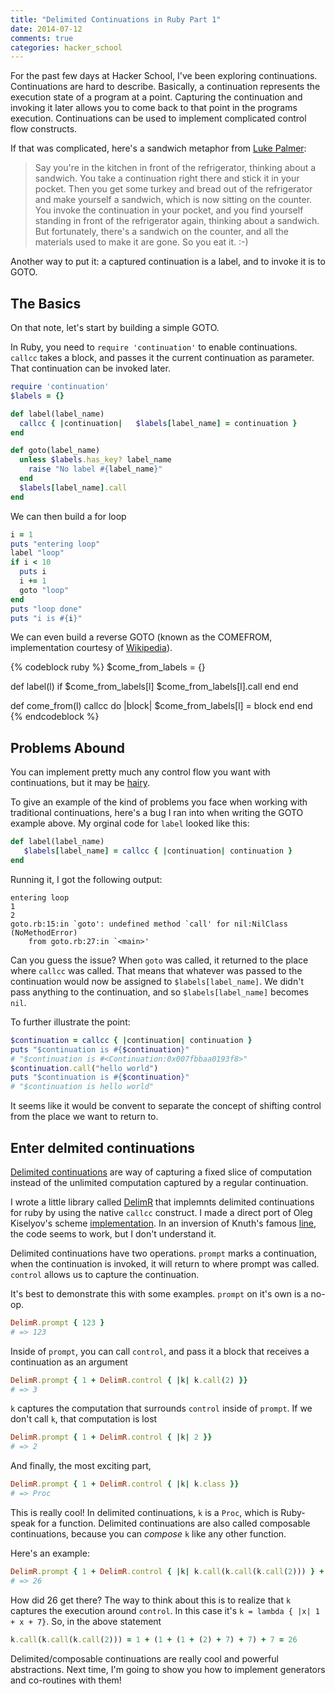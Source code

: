 ```yaml
---
title: "Delimited Continuations in Ruby Part 1"
date: 2014-07-12
comments: true
categories: hacker_school
---
```


For the past few days at Hacker School, I've been exploring continuations. Continuations are hard to describe. Basically, a continuation represents the execution state of a program at a point. Capturing the continuation and invoking it later allows you to come back to that point in the programs execution. Continuations can be used to implement complicated control flow constructs.

If that was complicated, here's a sandwich metaphor from [Luke Palmer](https://groups.google.com/forum/#!msg/perl.perl6.language/-KFNPaLL2yE/_RzO8Fenz7AJ):

>Say you're in the kitchen in front of the refrigerator, thinking about a sandwich. You take a continuation right there and stick it in your pocket. Then you get some turkey and bread out of the refrigerator and make yourself a sandwich, which is now sitting on the counter. You invoke the continuation in your pocket, and you find yourself standing in front of the refrigerator again, thinking about a sandwich. But fortunately, there's a sandwich on the counter, and all the materials used to make it are gone. So you eat it. :-)

Another way to put it: a captured continuation is a label, and to invoke it is to GOTO.

## The Basics

On that note, let's start by building a simple GOTO.

In Ruby, you need to `require 'continuation'` to enable continuations. `callcc` takes a block, and passes it the current continuation as parameter. That continuation can be invoked later.

```ruby
require 'continuation'
$labels = {}

def label(label_name)
  callcc { |continuation|   $labels[label_name] = continuation }
end

def goto(label_name)
  unless $labels.has_key? label_name
    raise "No label #{label_name}"
  end
  $labels[label_name].call
end
```

We can then build a for loop

```ruby
i = 1
puts "entering loop"
label "loop"
if i < 10
  puts i
  i += 1
  goto "loop"
end
puts "loop done"
puts "i is #{i}"
```

We can even build a reverse GOTO (known as the COMEFROM, implementation courtesy of [Wikipedia](https://en.wikipedia.org/wiki/COMEFROM#Practical_uses)).

{% codeblock ruby %}
$come_from_labels = {}
 
def label(l)
    if $come_from_labels[l]
        $come_from_labels[l].call
    end
end
 
def come_from(l)
    callcc do |block|
        $come_from_labels[l] = block
    end
end
{% endcodeblock %}

## Problems Abound

You can implement pretty much any control flow you want with continuations, but it may be [hairy](http://okmij.org/ftp/continuations/against-callcc.html#traps).

To give an example of the kind of problems you face when working with traditional continuations, here's a bug I ran into when writing the GOTO example above. My orginal code for `label` looked like this: 

```ruby
def label(label_name)
   $labels[label_name] = callcc { |continuation| continuation }
end
```

Running it, I got the following output:

```
entering loop
1
2
goto.rb:15:in `goto': undefined method `call' for nil:NilClass (NoMethodError)
	from goto.rb:27:in `<main>'
```

Can you guess the issue? When `goto` was called, it returned to the place where `callcc` was called. That means that whatever was passed to the continuation would now be assigned to `$labels[label_name]`. We didn't pass anything to the continuation, and so `$labels[label_name]` becomes `nil`.

To further illustrate the point:

```ruby
$continuation = callcc { |continuation| continuation }
puts "$continuation is #{$continuation}"
# "$continuation is #<Continuation:0x007fbbaa0193f8>"
$continuation.call("hello world")
puts "$continuation is #{$continuation}"
# "$continuation is hello world"
```

It seems like it would be convent to separate the concept of shifting control from the place we want to return to.

## Enter delmited continuations

[Delimited continuations](https://en.wikipedia.org/wiki/Delimited_continuation) are way of capturing a fixed slice of computation instead of the unlimited computation captured by a regular continuation.

I wrote a little library called [DelimR](https://github.com/mveytsman/delimr) that implemnts delimited continuations for ruby by using the native `callcc` construct. I made a direct port of Oleg Kiselyov's scheme [implementation](http://okmij.org/ftp/continuations/implementations.html#delimcc-scheme). In an inversion of Knuth's famous [line](http://staff.science.uva.nl/~peter/knuthnote.pdf), the code seems to work, but I don't understand it.

Delimited continuations have two operations. `prompt` marks a continuation, when the continuation is invoked, it will return to where prompt was called. `control` allows us to capture the continuation.

It's best to demonstrate this with some examples. `prompt` on it's own is a no-op.
```ruby
DelimR.prompt { 123 }
# => 123
```
Inside of `prompt`, you can call `control`, and pass it a block that receives a continuation as an argument
```ruby
DelimR.prompt { 1 + DelimR.control { |k| k.call(2) }}
# => 3
```
`k` captures the computation that surrounds `control` inside of `prompt`. If we don't call `k`, that computation is lost
```ruby
DelimR.prompt { 1 + DelimR.control { |k| 2 }}
# => 2
```
And finally, the most exciting part,
```ruby
DelimR.prompt { 1 + DelimR.control { |k| k.class }}
# => Proc
```
This is really cool! In delimited continuations, `k` is a `Proc`, which is Ruby-speak for a function. Delimited continuations are also called composable continuations, because you can *compose* `k` like any other function.

Here's an example:

```ruby
DelimR.prompt { 1 + DelimR.control { |k| k.call(k.call(k.call(2))) } + 7 }
# => 26
```

How did 26 get there? The way to think about this is to realize that `k` captures the execution around `control`. In this case it's `k = lambda { |x| 1 + x + 7}`. So, in the above statement 

```ruby
k.call(k.call(k.call(2))) = 1 + (1 + (1 + (2) + 7) + 7) + 7 = 26
```

Delimited/composable continuations are really cool and powerful abstractions. Next time, I'm going to show you how to implement generators and co-routines with them!

